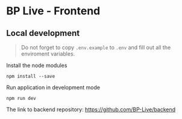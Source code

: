 # BP Live - Frontend

## Local development

> Do not forget to copy `.env.example` to `.env` and fill out all the enviroment variables.

Install the node modules

```
npm install --save
```

Run application in development mode

```
npm run dev
```

The link to backend repository: https://github.com/BP-Live/backend
